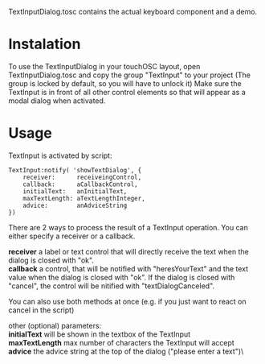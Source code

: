 TextInputDialog.tosc contains the actual keyboard component and a demo.

# Instalation
To use the TextInputDialog in your touchOSC layout, open TextInputDialog.tosc and copy the group "TextInput" to your project (The group is locked by default, so you will have to unlock it)
Make sure the TextInput is in front of all other control elements so that will appear as a modal dialog when activated. 

# Usage
TextInput is activated by script:
```
TextInput:notify( 'showTextDialog', {
    receiver:      receiveingControl,
    callback:      aCallbackControl,
    initialText:   anInitialText,
    maxTextLength: aTextLengthInteger,
    advice:        anAdviceString
})
```
There are 2 ways to process the result of a TextInput operation. You can either specify a receiver or a callback.

**receiver** a label or text control that will directly receive the text when the dialog is closed with "ok".\
**callback** a control, that will be notified with "heresYourText" and the text value when the dialog is closed with "ok". If the dialog is closed with "cancel", the control will be nitified with "textDialogCanceled".

You can also use both methods at once (e.g. if you just want to react on cancel in the script)

other (optional) parameters:\
**initialText** will be shown in the textbox of the TextInput\
**maxTextLength** max number of characters the TextInput will accept\
**advice** the advice string at the top of the dialog ("please enter a text")\
